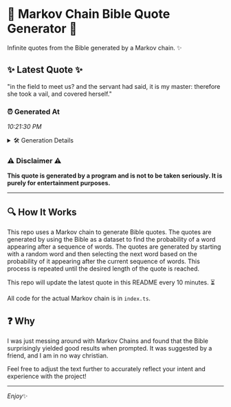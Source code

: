 # 📖 Markov Chain Bible Quote Generator 📖

Infinite quotes from the Bible generated by a Markov chain. ✨

## ✨ Latest Quote ✨
"in the field to meet us? and the servant had said, it is my master: therefore she took a vail, and covered herself."

### ⏰ Generated At
*10:21:30 PM*

<details>
    <summary>🛠️ Generation Details</summary>
    <p>
        <strong>🌱 Seed:</strong> in<br>
        <strong>🔄 Iterations:</strong> 22<br>
        <strong>📜 Context History:</strong><br>[ in ]: the<br>[ in, the ]: field<br>[ in, the, field ]: to<br>[ in, the, field, to ]: meet<br>[ in, the, field, to, meet ]: us?<br>[ in, the, field, to, meet, us? ]: and<br>[ the, field, to, meet, us?, and ]: the<br>[ field, to, meet, us?, and, the ]: servant<br>[ to, meet, us?, and, the, servant ]: had<br>[ meet, us?, and, the, servant, had ]: said,<br>[ us?, and, the, servant, had, said, ]: it<br>[ and, the, servant, had, said,, it ]: is<br>[ the, servant, had, said,, it, is ]: my<br>[ servant, had, said,, it, is, my ]: master:<br>[ had, said,, it, is, my, master: ]: therefore<br>[ said,, it, is, my, master:, therefore ]: she<br>[ it, is, my, master:, therefore, she ]: took<br>[ is, my, master:, therefore, she, took ]: a<br>[ my, master:, therefore, she, took, a ]: vail,<br>[ master:, therefore, she, took, a, vail, ]: and<br>[ therefore, she, took, a, vail,, and ]: covered<br>[ she, took, a, vail,, and, covered ]: herself.<br>
    </p>
</details>

### ⚠️ Disclaimer ⚠️
**This quote is generated by a program and is not to be taken seriously. It is purely for entertainment purposes.**

---

## 🔍 How It Works

This repo uses a Markov chain to generate Bible quotes. The quotes are generated by using the Bible as a dataset to find the probability of a word appearing after a sequence of words. The quotes are generated by starting with a random word and then selecting the next word based on the probability of it appearing after the current sequence of words. This process is repeated until the desired length of the quote is reached.

This repo will update the latest quote in this README every 10 minutes. ⏳

All code for the actual Markov chain is in `index.ts`.

## ❓ Why

I was just messing around with Markov Chains and found that the Bible surprisingly yielded good results when prompted. 
It was suggested by a friend, and I am in no way christian.

Feel free to adjust the text further to accurately reflect your intent and experience with the project!

---

*Enjoy*✨
